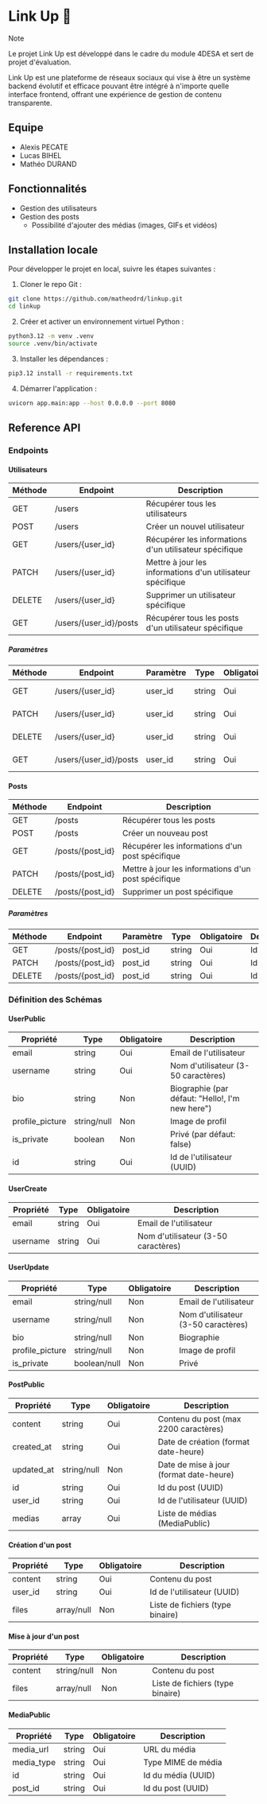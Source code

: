 # Link Up 🙌

> [!NOTE]
> Le projet Link Up est développé dans le cadre du module 4DESA et sert de projet d'évaluation.

Link Up est une plateforme de réseaux sociaux qui vise à être un système backend évolutif et efficace pouvant être intégré à n'importe quelle interface frontend, offrant une expérience de gestion de contenu transparente.

## Equipe

* Alexis PECATE
* Lucas BIHEL
* Mathéo DURAND

## Fonctionnalités

* Gestion des utilisateurs
* Gestion des posts
  * Possibilité d'ajouter des médias (images, GIFs et vidéos)

## Installation locale

Pour développer le projet en local, suivre les étapes suivantes :

1. Cloner le repo Git :

```bash
git clone https://github.com/matheodrd/linkup.git
cd linkup
```

2. Créer et activer un environnement virtuel Python :

```bash
python3.12 -m venv .venv
source .venv/bin/activate
```

3. Installer les dépendances :

```bash
pip3.12 install -r requirements.txt
```

4. Démarrer l'application :
```bash
uvicorn app.main:app --host 0.0.0.0 --port 8080
```

## Reference API

### Endpoints

#### Utilisateurs

| Méthode | Endpoint        | Description                           |
|---------|-----------------|---------------------------------------|
| GET     | /users          | Récupérer tous les utilisateurs       |
| POST    | /users          | Créer un nouvel utilisateur           |
| GET     | /users/{user_id}| Récupérer les informations d'un utilisateur spécifique |
| PATCH   | /users/{user_id}| Mettre à jour les informations d'un utilisateur spécifique |
| DELETE  | /users/{user_id}| Supprimer un utilisateur spécifique   |
| GET     | /users/{user_id}/posts | Récupérer tous les posts d'un utilisateur spécifique |

##### Paramètres

| Méthode | Endpoint        | Paramètre | Type   | Obligatoire | Description                |
|---------|-----------------|-----------|--------|-------------|----------------------------|
| GET     | /users/{user_id}| user_id   | string | Oui         | Id de l'utilisateur        |
| PATCH   | /users/{user_id}| user_id   | string | Oui         | Id de l'utilisateur        |
| DELETE  | /users/{user_id}| user_id   | string | Oui         | Id de l'utilisateur        |
| GET     | /users/{user_id}/posts | user_id | string | Oui | Id de l'utilisateur |

#### Posts

| Méthode | Endpoint        | Description                           |
|---------|-----------------|---------------------------------------|
| GET     | /posts          | Récupérer tous les posts              |
| POST    | /posts          | Créer un nouveau post                 |
| GET     | /posts/{post_id}| Récupérer les informations d'un post spécifique |
| PATCH   | /posts/{post_id}| Mettre à jour les informations d'un post spécifique |
| DELETE  | /posts/{post_id}| Supprimer un post spécifique          |

##### Paramètres

| Méthode | Endpoint        | Paramètre | Type   | Obligatoire | Description                |
|---------|-----------------|-----------|--------|-------------|----------------------------|
| GET     | /posts/{post_id}| post_id   | string | Oui         | Id du post                 |
| PATCH   | /posts/{post_id}| post_id   | string | Oui         | Id du post                 |
| DELETE  | /posts/{post_id}| post_id   | string | Oui         | Id du post                 |

### Définition des Schémas

#### UserPublic

| Propriété        | Type        | Obligatoire | Description                    |
|------------------|-------------|-------------|--------------------------------|
| email            | string      | Oui         | Email de l'utilisateur         |
| username         | string      | Oui         | Nom d'utilisateur (3-50 caractères) |
| bio              | string      | Non         | Biographie (par défaut: "Hello!, I'm new here") |
| profile_picture  | string/null | Non         | Image de profil                |
| is_private       | boolean     | Non         | Privé (par défaut: false)      |
| id               | string      | Oui         | Id de l'utilisateur (UUID)     |

#### UserCreate

| Propriété        | Type    | Obligatoire | Description                    |
|------------------|---------|-------------|--------------------------------|
| email            | string  | Oui         | Email de l'utilisateur         |
| username         | string  | Oui         | Nom d'utilisateur (3-50 caractères) |

#### UserUpdate

| Propriété        | Type       | Obligatoire | Description                    |
|------------------|------------|-------------|--------------------------------|
| email            | string/null| Non         | Email de l'utilisateur         |
| username         | string/null| Non         | Nom d'utilisateur (3-50 caractères) |
| bio              | string/null| Non         | Biographie                     |
| profile_picture  | string/null| Non         | Image de profil                |
| is_private       | boolean/null | Non       | Privé                          |

#### PostPublic

| Propriété        | Type    | Obligatoire | Description                    |
|------------------|---------|-------------|--------------------------------|
| content          | string  | Oui         | Contenu du post (max 2200 caractères) |
| created_at       | string  | Oui         | Date de création (format date-heure) |
| updated_at       | string/null | Non     | Date de mise à jour (format date-heure) |
| id               | string  | Oui         | Id du post (UUID)              |
| user_id          | string  | Oui         | Id de l'utilisateur (UUID)     |
| medias           | array   | Oui         | Liste de médias (MediaPublic)  |

#### Création d'un post

| Propriété        | Type    | Obligatoire | Description                    |
|------------------|---------|-------------|--------------------------------|
| content          | string  | Oui         | Contenu du post                |
| user_id          | string  | Oui         | Id de l'utilisateur (UUID)     |
| files            | array/null | Non      | Liste de fichiers (type binaire) |

#### Mise à jour d'un post

| Propriété        | Type    | Obligatoire | Description                    |
|------------------|---------|-------------|--------------------------------|
| content          | string/null | Non     | Contenu du post                |
| files            | array/null | Non      | Liste de fichiers (type binaire) |

#### MediaPublic

| Propriété        | Type    | Obligatoire | Description                    |
|------------------|---------|-------------|--------------------------------|
| media_url        | string  | Oui         | URL du média                   |
| media_type       | string  | Oui         | Type MIME de média             |
| id               | string  | Oui         | Id du média (UUID)             |
| post_id          | string  | Oui         | Id du post (UUID)              |